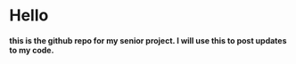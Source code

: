 <h1> Hello </h1>
<h4>
  this is the github repo for my senior project. I will use this to post updates to my code.
</h4>
